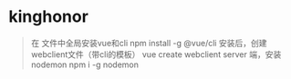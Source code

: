# kinghonor
> 在 文件中全局安装vue和cli
   npm install -g @vue/cli
> 安装后，创建webclient文件（带cli的模板）
   vue create webclient 
> server 端，安装nodemon
   npm i -g nodemon